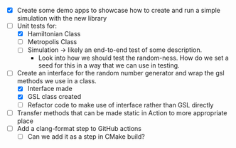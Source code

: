 - [x] Create some demo apps to showcase how to create and run a simple simulation with the new library
- [ ] Unit tests for:
  - [x] Hamiltonian Class
  - [ ] Metropolis Class
  - [ ] Simulation -> likely an end-to-end test of some description.
    - Look into how we should test the random-ness. How do we set a seed for this in a way that we can use in testing.
- [ ] Create an interface for the random number generator and wrap the gsl methods we use in a class.
  - [x] Interface made
  - [x] GSL class created
  - [ ] Refactor code to make use of interface rather than GSL directly
- [ ] Transfer methods that can be made static in Action to more appropriate place
- [ ] Add a clang-format step to GitHub actions
  - [ ] Can we add it as a step in CMake build?